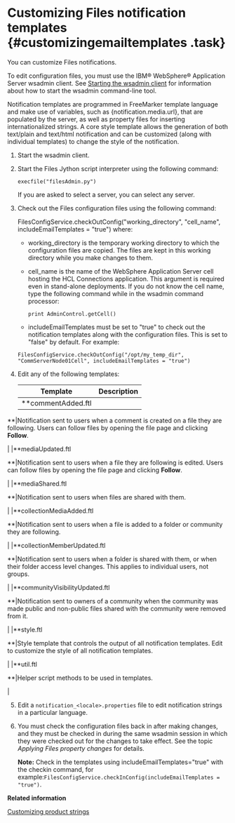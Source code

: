 # Customizing Files notification templates {#customizingemailtemplates .task}

You can customize Files notifications.

To edit configuration files, you must use the IBM® WebSphere® Application Server wsadmin client. See [Starting the wsadmin client](t_admin_wsadmin_starting.md) for information about how to start the wsadmin command-line tool.

Notification templates are programmed in FreeMarker template language and make use of variables, such as \{notification.media.url\}, that are populated by the server, as well as property files for inserting internationalized strings. A core style template allows the generation of both text/plain and text/html notification and can be customized \(along with individual templates\) to change the style of the notification.

1.  Start the wsadmin client.

2.  Start the Files Jython script interpreter using the following command:

    ```
    execfile("filesAdmin.py")
    ```

    If you are asked to select a server, you can select any server.

3.  Check out the Files configuration files using the following command:

    FilesConfigService.checkOutConfig\("working\_directory", "cell\_name", includeEmailTemplates = "true"\) where:

    -   working\_directory is the temporary working directory to which the configuration files are copied. The files are kept in this working directory while you make changes to them.
    -   cell\_name is the name of the WebSphere Application Server cell hosting the HCL Connections application. This argument is required even in stand-alone deployments. If you do not know the cell name, type the following command while in the wsadmin command processor:

        ```
        print AdminControl.getCell()
        ```

    -   includeEmailTemplates must be set to "true" to check out the notification templates along with the configuration files. This is set to "false" by default.
    For example:

    ```
    FilesConfigService.checkOutConfig("/opt/my_temp_dir", "CommServerNode01Cell", includeEmailTemplates = "true")
    ```

4.  Edit any of the following templates:

    |Template|Description|
    |--------|-----------|
    |**commentAdded.ftl

**|Notification sent to users when a comment is created on a file they are following. Users can follow files by opening the file page and clicking **Follow**.

|
    |**mediaUpdated.ftl

**|Notification sent to users when a file they are following is edited. Users can follow files by opening the file page and clicking **Follow**.

|
    |**mediaShared.ftl

**|Notification sent to users when files are shared with them.

|
    |**collectionMediaAdded.ftl

**|Notification sent to users when a file is added to a folder or community they are following.

|
    |**collectionMemberUpdated.ftl

**|Notification sent to users when a folder is shared with them, or when their folder access level changes. This applies to individual users, not groups.

|
    |**communityVisibilityUpdated.ftl

**|Notification sent to owners of a community when the community was made public and non-public files shared with the community were removed from it.

|
    |**style.ftl

**|Style template that controls the output of all notification templates. Edit to customize the style of all notification templates.

|
    |**util.ftl

**|Helper script methods to be used in templates.

|

5.  Edit a `notification_<locale>.properties` file to edit notification strings in a particular language.

6.  You must check the configuration files back in after making changes, and they must be checked in during the same wsadmin session in which they were checked out for the changes to take effect. See the topic *Applying Files property changes* for details.

    **Note:** Check in the templates using includeEmailTemplates="true" with the checkin command, for example:`FilesConfigService.checkInConfig(includeEmailTemplates = "true")`.


**Related information**  


[Customizing product strings](../customize/t_customize_strings_global.md)

